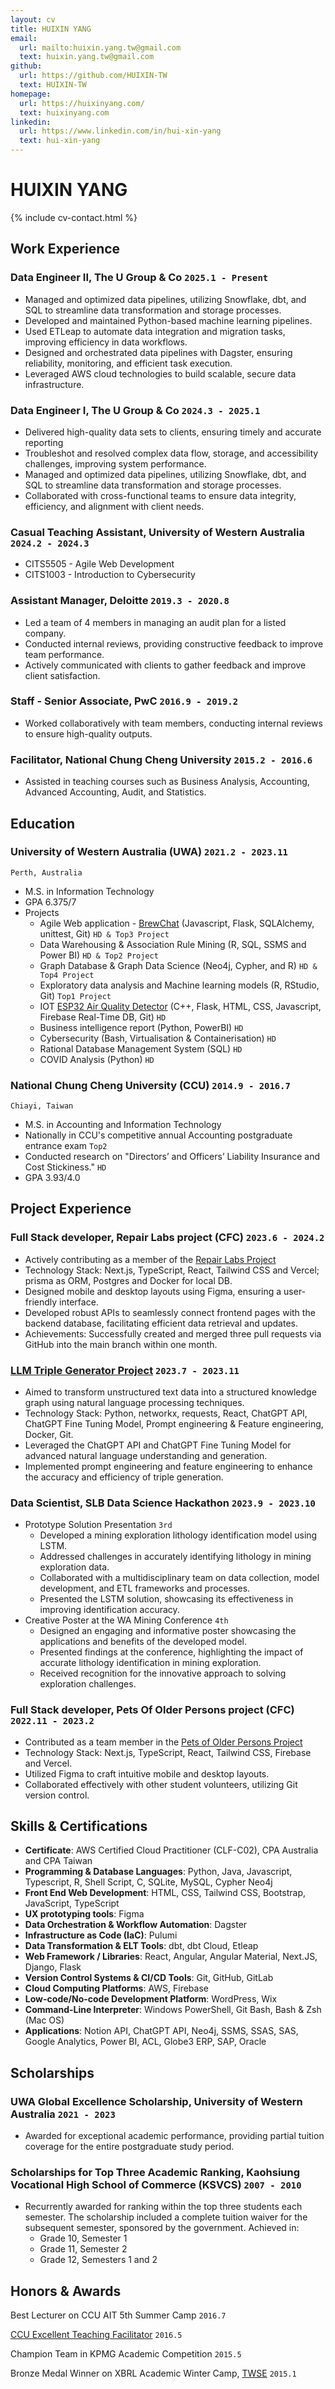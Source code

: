 ```yaml
---
layout: cv
title: HUIXIN YANG
email:
  url: mailto:huixin.yang.tw@gmail.com
  text: huixin.yang.tw@gmail.com
github:
  url: https://github.com/HUIXIN-TW
  text: HUIXIN-TW
homepage:
  url: https://huixinyang.com/
  text: huixinyang.com
linkedin:
  url: https://www.linkedin.com/in/hui-xin-yang
  text: hui-xin-yang
---
```


# HUIXIN **YANG**

<!--
include contact information from the front matter
Supported arguments:
    - homepage: url, text
    - phone
    - email
-->

{% include cv-contact.html %}

<!--
print format: use --- to separate pages
-->

## Work Experience

### **Data Engineer II, The U Group & Co** `2025.1 - Present`

- Managed and optimized data pipelines, utilizing Snowflake, dbt, and SQL to streamline data transformation and storage processes.
- Developed and maintained Python-based machine learning pipelines.
- Used ETLeap to automate data integration and migration tasks, improving efficiency in data workflows.
- Designed and orchestrated data pipelines with Dagster, ensuring reliability, monitoring, and efficient task execution.
- Leveraged AWS cloud technologies to build scalable, secure data infrastructure.

### **Data Engineer I, The U Group & Co** `2024.3 - 2025.1`

- Delivered high-quality data sets to clients, ensuring timely and accurate reporting
- Troubleshot and resolved complex data flow, storage, and accessibility challenges, improving system performance.
- Managed and optimized data pipelines, utilizing Snowflake, dbt, and SQL to streamline data transformation and storage processes.
- Collaborated with cross-functional teams to ensure data integrity, efficiency, and alignment with client needs.

### **Casual Teaching Assistant, University of Western Australia** `2024.2 - 2024.3`

- CITS5505 - Agile Web Development
- CITS1003 - Introduction to Cybersecurity

### **Assistant Manager, Deloitte** `2019.3 - 2020.8`

<!-- For more detail but not shown on CV
Responsibility
- Possessed sound knowledge of US GAAP, IFRS, and SOX internal control audits.
- Performed financial modelling to support and challenge key assumptions made by the development team and external advisors, such as DCF models.
- Performed risk assessment of material financial statement items while exercising judgment within agreed parameters under the COSO framework.
- Performed valuation analysis of assets, debt, and equity, such as intangible assets impairment and convertible bonds.
- Complied with audit methodology, internal risk management, and external regulatory requirements.
- Set up the strategic plans and budget within milestone-driven projects to meet all required deadlines.
- Drafted reports and presentations to the engagement leader, which will enable decisions on audit opinion.
- Visualized data in easy-to-understand formats by using tools and techniques.
- Utilized IT skills for data cleaning, manipulation, and mapping.
- Interrogate and question external market/clinical research and analysis.
- Supervise, coach, and develop junior members of staff within teams, on client premises, and in the office.
- Assisting in preparing the company and branches' year-end audit, with constant monitoring of internal controls for Taiwan and overseas branch offices: 5 days in San Jose, and 10 days in Singapore.
- Utilized IT skills for data cleaning, manipulation, and mapping - Microsoft Excel, Power BI
Leadership
- Led 4 members and managed audit plan for a listed companies
- Supervise, coach, and develop junior members of staff within teams, on client premises, and in the office.
- Drafted reports and presentations to the engagement leader, which will enable decisions on audit opinion.
- Communicated with clients and proactively sought timely feedback for improvement to maximize client satisfaction.
- Conducted client interviews and led internal meetings to facilitate effective audit planning and execution.
Industry Experiences
    - Medical Manufacturing and Telecommunication. Both are listed on the Taipei Stock Exchange and NASDAQ
-->

<!-- Abstract for SD -->

- Led a team of 4 members in managing an audit plan for a listed company.
- Conducted internal reviews, providing constructive feedback to improve team performance.
- Actively communicated with clients to gather feedback and improve client satisfaction.

### **Staff - Senior Associate, PwC** `2016.9 - 2019.2`

<!-- For more detail but not shown on CV
Responsibility
- Conducted in the Biotechnology Industry's initial public offering project.
- Evaluated investment profiles including local/international, public/private stocks, and bonds by nature under IFRS9.
- Evaluated derivative financial instruments.
- Recalculated net asset value and return on investment.
- Reviewed cash flow forecasts for the prospectus to assess the feasibility of the assumptions.
- Building detailed financial reports analysis to evaluate performance and determine the impacts of potential M&A transactions.
- Assessed financial risk information, including market risk, credit risk, liquidity risk, interest rate risk, and sensitive analysis of each.
- Supervised a security physical inventory and performed security and bank confirmations.
- Complied with audit methodology, internal risk management, and external regulatory requirements.
- Directed non-profit organizations' audit and tax declaration audit.
- Assisting in preparing the company and branches' year-end audit, with constant monitoring of internal controls for Taiwan and overseas branch offices:12 days in Dongguan, 17 days in Shanghai, 2 days in Nanjing, 3 days in Wuhan and 12 days in New Jersey and Memphis.
Leadership
- Initiated plans before auditing, and managed a project, then assigned tasks to team members based on priority
- Led 2 members and managed an audit plan for a listed companies
Industry Experiences
    - Medical Manufacturing, Investment, Advertising, Hospitality, Clothing Manufacturing
-->

<!-- Abstract for SD -->

- Worked collaboratively with team members, conducting internal reviews to ensure high-quality outputs.

<!--
### **Intermediate Accounting Instructor, Tekom Technologies, Inc** `2016.3 - 2016.6`
-   Provided guidance
-   Initiated study planning for students
-   Delivered effective instruction in Intermediate Accounting, facilitating student understanding and proficiency.

-->

### **Facilitator, National Chung Cheng University** `2015.2 - 2016.6`

- Assisted in teaching courses such as Business Analysis, Accounting, Advanced Accounting, Audit, and Statistics.

<!-- For more detail but not shown on CV
- Provided guidance and handouts
- Assisted professors and gave students instructions
Business Analysis and Valuation Course `2016.2 - 2016.6`<br>
Principles of Accounting Course `2015.9 - 2016.6`<br>
Advanced Accounting Course `2015.9 - 2016.6`<br>
Audit and Assurance Course `2015.9 - 2016.6`<br>
Statistics Course `2015.2 - 2015.6`
-->

## Education

### **University of Western Australia (UWA)** `2021.2 - 2023.11`

```
Perth, Australia
```

- M.S. in Information Technology
- GPA 6.375/7
- Projects
  - Agile Web application - [BrewChat](https://github.com/HUIXIN-TW/BrewChatApp) (Javascript, Flask, SQLAlchemy, unittest, Git) `HD & Top3 Project`
  - Data Warehousing & Association Rule Mining (R, SQL, SSMS and Power BI) `HD & Top2 Project`
  - Graph Database & Graph Data Science (Neo4j, Cypher, and R) `HD & Top4 Project`
  - Exploratory data analysis and Machine learning models (R, RStudio, Git) `Top1 Project`
  - IOT [ESP32 Air Quality Detector](https://github.com/HUIXIN-TW/CITS5506IOT) (C++, Flask, HTML, CSS, Javascript, Firebase Real-Time DB, Git) `HD`
  - Business intelligence report (Python, PowerBI) `HD`
  - Cybersecurity (Bash, Virtualisation & Containerisation) `HD`
  - Rational Database Management System (SQL) `HD`
  - COVID Analysis (Python) `HD`

<!--
-   Software requirements and design analysis for the Transportation system - shuttleUWA
-   Maze game (bash)
-   Chemical Equations game and Light Bulb puzzle (Java)
-->

### **National Chung Cheng University (CCU)** `2014.9 - 2016.7`

```
Chiayi, Taiwan
```

- M.S. in Accounting and Information Technology
- Nationally in CCU's competitive annual Accounting postgraduate entrance exam `Top2`
- Conducted research on "Directors’ and Officers’ Liability Insurance and Cost Stickiness." `HD`
- GPA 3.93/4.0

<!--
### **National Kaohsiung University of Science and Technology (NKUST)** `2010.9 - 2014.6`

```
Kaohsiung, Taiwan
```

-   B.S. in Accounting and Information Systems
-   GPA 80.44/100
-->

<!--
## Professional Program

### **[CPA Australia (CPAA) Member](https://www.cpaaustralia.com.au)** `2020.7 - Current`

```
Australia
```

-   Financial Reporting, High Distinction
-->

<!--
### **Law Program** `2017.8 - 2018.5`

```
Taiwan
```

-   GPA 78.6/100
-->

## Project Experience

### **Full Stack developer, Repair Labs project (CFC)** `2023.6 - 2024.2`

- Actively contributing as a member of the [Repair Labs Project](https://github.com/codersforcauses/repair-labs)
- Technology Stack: Next.js, TypeScript, React, Tailwind CSS and Vercel; prisma as ORM, Postgres and Docker for local DB.
- Designed mobile and desktop layouts using Figma, ensuring a user-friendly interface.
- Developed robust APIs to seamlessly connect frontend pages with the backend database, facilitating efficient data retrieval and updates.
- Achievements: Successfully created and merged three pull requests via GitHub into the main branch within one month.

### **[LLM Triple Generator Project](https://www.youtube.com/watch?v=wVBYiyJ0u00)** `2023.7 - 2023.11`

- Aimed to transform unstructured text data into a structured knowledge graph using natural language processing techniques.
- Technology Stack: Python, networkx, requests, React, ChatGPT API, ChatGPT Fine Tuning Model, Prompt engineering & Feature engineering, Docker, Git.
- Leveraged the ChatGPT API and ChatGPT Fine Tuning Model for advanced natural language understanding and generation.
- Implemented prompt engineering and feature engineering to enhance the accuracy and efficiency of triple generation.

### **Data Scientist, SLB Data Science Hackathon** `2023.9 - 2023.10`

- Prototype Solution Presentation `3rd`
  - Developed a mining exploration lithology identification model using LSTM.
  - Addressed challenges in accurately identifying lithology in mining exploration data.
  - Collaborated with a multidisciplinary team on data collection, model development, and ETL frameworks and processes.
  - Presented the LSTM solution, showcasing its effectiveness in improving identification accuracy.
- Creative Poster at the WA Mining Conference `4th`
  - Designed an engaging and informative poster showcasing the applications and benefits of the developed model.
  - Presented findings at the conference, highlighting the impact of accurate lithology identification in mining exploration.
  - Received recognition for the innovative approach to solving exploration challenges.

### **Full Stack developer, Pets Of Older Persons project (CFC)** `2022.11 - 2023.2`

- Contributed as a team member in the [Pets of Older Persons Project](https://github.com/codersforcauses/poops)
- Technology Stack: Next.js, TypeScript, React, Tailwind CSS, Firebase and Vercel.
- Utilized Figma to craft intuitive mobile and desktop layouts.
- Collaborated effectively with other student volunteers, utilizing Git version control.

## Skills & Certifications

<!--
## Qualifications and Certifications

### **Technology and Programming**

-   Programming: Python, Java, Javascript, Typescript, bash, C, React, Firebase, SQLite, MySQL, R
-   Applications: ChatGPT API, Neo4j, SSMS, SSAS, SAS, Google Analytics, Power BI, ACL, Globe3 ERP, SAP, Oracle.
    <br>

### **Accounting and Finance**

-   Certified Practicing Account, Australia
-   Certified Public Accountant, ROC
-   Level B technician for Accounting
-   Level C technician for Accounting
    <br>

### **International Business and Business Analysis**

-   Futures Specialist licensed by [SFI](https://www.sfi.org.tw/en/)
-   Level C technician for International Trade Management
-   Blockchain Basic
-   Business Analysis Foundation
    <br>
-->

<!-- Abstract for SD -->

- **Certificate**: AWS Certified Cloud Practitioner (CLF-C02), CPA Australia and CPA Taiwan
- **Programming & Database Languages**: Python, Java, Javascript, Typescript, R, Shell Script, C, SQLite, MySQL, Cypher Neo4j
- **Front End Web Development**: HTML, CSS, Tailwind CSS, Bootstrap, JavaScript, TypeScript
- **UX prototyping tools**: Figma
- **Data Orchestration & Workflow Automation**: Dagster
- **Infrastructure as Code (IaC)**: Pulumi
- **Data Transformation & ELT Tools**: dbt, dbt Cloud, Etleap
- **Web Framework / Libraries**: React, Angular, Angular Material, Next.JS, Django, Flask
- **Version Control Systems & CI/CD Tools**: Git, GitHub, GitLab
- **Cloud Computing Platforms**: AWS, Firebase
- **Low-code/No-code Development Platform**: WordPress, Wix
- **Command-Line Interpreter**: Windows PowerShell, Git Bash, Bash & Zsh (Mac OS)
- **Applications**: Notion API, ChatGPT API, Neo4j, SSMS, SSAS, SAS, Google Analytics, Power BI, ACL, Globe3 ERP, SAP, Oracle

## Scholarships

### **UWA Global Excellence Scholarship**, University of Western Australia `2021 - 2023`

- Awarded for exceptional academic performance, providing partial tuition coverage for the entire postgraduate study period.

### **Scholarships for Top Three Academic Ranking**, Kaohsiung Vocational High School of Commerce (KSVCS) `2007 - 2010`

- Recurrently awarded for ranking within the top three students each semester. The scholarship included a complete tuition waiver for the subsequent semester, sponsored by the government. Achieved in:
  - Grade 10, Semester 1
  - Grade 11, Semester 2
  - Grade 12, Semesters 1 and 2

## Honors & Awards

Best Lecturer on CCU AIT 5th Summer Camp `2016.7`

<!-- I designed a game, named _Fraud and Fraudit_. It is an interactive game with audiences. Participants win credits as financial points if they answer correctly. Then, all teams show their financial statements and tell a good story to gain the funds. Candidates who act as accountants must find out whether it is a fraud. -->

<!-- For more detail but not shown on CV
Before I graduated, the Accounting Students’ Guild invited me as a lecturer for the fifth accounting summer camp on July 10, 2016. It flattered me when I heard. I attached great importance to teaching high school students who are interested in accounting. Hence, I took a week to design my game - Fraud and Fraudit. It was an interactive game with audiences. Participants won credits by a group if they answered correctly. Then, all teams showed their financial statements and told a good story to gain the funds. Be careful! It may be a fraud! Candidates who acted as accountants must find out whether it was fraud. Call “BLUFF” when determining it was a scandal, and then you won.
<br>
-->

[CCU Excellent Teaching Facilitator](https://oaa.ccu.edu.tw/_files_oaa/dev/ta_selection/ta_selection104.pdf) `2016.5`

Champion Team in KPMG Academic Competition `2015.5`

<!-- KPMG International Limited (or simply KPMG) is a multinational professional services network and one of the Big Four accounting organizations. Every June, they hold a KPMG academic competition at my university to reward those who have professional and practical knowledge. All candidates must answer the questions about intermediate accounting in a limited time. In the end, my team won the championship. It was a thrilling experience; I was glad that we showed teamwork and professionalism. -->

Bronze Medal Winner on XBRL Academic Winter Camp, [TWSE](https://www.twse.com.tw/en/) `2015.1`

<!-- XBRL (eXtensible Business Reporting Language) was the latest idea of a global framework for exchanging business information in Taiwan at that time. Hence, my classmates and I enrolled in the XBRL camp held by the Taiwan Stock Exchange from January 19, 2015, to January 22, 2015. It was an intensive program. All candidates must take two and a half days of classes regarding XBRL, then take part in a competition in the afternoon of the third day. Luckily, we won third place! -->
